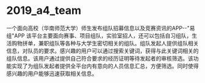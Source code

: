 # 2019_a4_team
一个面向高校（华南师范大学）师生发布组队招募信息以及竞赛资讯的APP--"易组"APP
该平台主要面向赛事、项目组队，实验室招人，还可以包括自习组队，生活购物拼单，兼职组队等各种与大学生密切相关的组队。组队发起人提供组队相关信息，对队员的要求。感兴趣的用户可以通过搜索关键词，获得与此关键词相关的组队信息。该用户通过提供自己符合要求的经历证明等待发起者的审核筛选。该功能实现了为组队发起者提供全平台内有意向的人员信息汇总，方便筛选。同时使得感兴趣的用户能够迅速获取相关信息。
